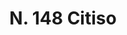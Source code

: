 ---
title: "N. 148 Citiso"
permalink: "/edition/plant148/"
plant-name: "N. 148"
plant-number: "148"
plant-xml: "/assets/xml/plant148.xml"
plant-img1: "/assets/img/plant148_verso.jpg"
plant-img2: "/assets/img/plant148.jpg"
plant-title: "N. 148 Citiso"
plant-taxon-link: ""
plant-taxon-content: ""
layout: single-xml
---